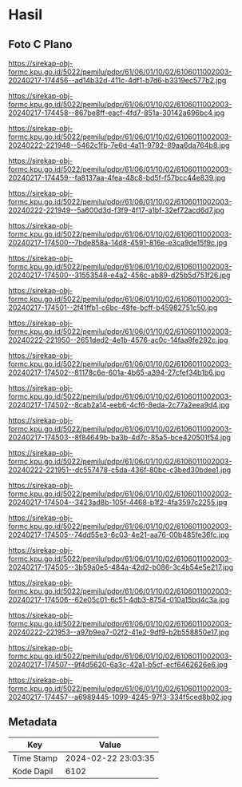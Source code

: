 # Hasil

## Foto C Plano

https://sirekap-obj-formc.kpu.go.id/5022/pemilu/pdpr/61/06/01/10/02/6106011002003-20240217-174456--ad14b32d-411c-4df1-b7d6-b3319ec577b2.jpg

https://sirekap-obj-formc.kpu.go.id/5022/pemilu/pdpr/61/06/01/10/02/6106011002003-20240217-174458--867be8ff-eacf-4fd7-851a-30142a696bc4.jpg

https://sirekap-obj-formc.kpu.go.id/5022/pemilu/pdpr/61/06/01/10/02/6106011002003-20240222-221948--5462c1fb-7e6d-4a11-9792-89aa6da764b8.jpg

https://sirekap-obj-formc.kpu.go.id/5022/pemilu/pdpr/61/06/01/10/02/6106011002003-20240217-174459--fa8137aa-4fea-48c8-bd5f-f57bcc44e839.jpg

https://sirekap-obj-formc.kpu.go.id/5022/pemilu/pdpr/61/06/01/10/02/6106011002003-20240222-221949--5a600d3d-f3f9-4f17-a1bf-32ef72acd6d7.jpg

https://sirekap-obj-formc.kpu.go.id/5022/pemilu/pdpr/61/06/01/10/02/6106011002003-20240217-174500--7bde858a-14d8-4591-816e-e3ca9de15f9c.jpg

https://sirekap-obj-formc.kpu.go.id/5022/pemilu/pdpr/61/06/01/10/02/6106011002003-20240217-174500--31553548-e4a2-456c-ab89-d25b5d751f26.jpg

https://sirekap-obj-formc.kpu.go.id/5022/pemilu/pdpr/61/06/01/10/02/6106011002003-20240217-174501--2f41ffb1-c6bc-48fe-bcff-b45982751c50.jpg

https://sirekap-obj-formc.kpu.go.id/5022/pemilu/pdpr/61/06/01/10/02/6106011002003-20240222-221950--2651ded2-4e1b-4576-ac0c-14faa9fe292c.jpg

https://sirekap-obj-formc.kpu.go.id/5022/pemilu/pdpr/61/06/01/10/02/6106011002003-20240217-174502--81178c6e-601a-4b65-a394-27cfef34b1b6.jpg

https://sirekap-obj-formc.kpu.go.id/5022/pemilu/pdpr/61/06/01/10/02/6106011002003-20240217-174502--8cab2a14-eeb6-4cf6-8eda-2c77a2eea9d4.jpg

https://sirekap-obj-formc.kpu.go.id/5022/pemilu/pdpr/61/06/01/10/02/6106011002003-20240217-174503--8f84649b-ba3b-4d7c-85a5-bce420501f54.jpg

https://sirekap-obj-formc.kpu.go.id/5022/pemilu/pdpr/61/06/01/10/02/6106011002003-20240222-221951--dc557478-c5da-436f-80bc-c3bed30bdee1.jpg

https://sirekap-obj-formc.kpu.go.id/5022/pemilu/pdpr/61/06/01/10/02/6106011002003-20240217-174504--3423ad8b-105f-4468-b1f2-4fa3597c2255.jpg

https://sirekap-obj-formc.kpu.go.id/5022/pemilu/pdpr/61/06/01/10/02/6106011002003-20240217-174505--74dd55e3-6c03-4e21-aa76-00b485fe36fc.jpg

https://sirekap-obj-formc.kpu.go.id/5022/pemilu/pdpr/61/06/01/10/02/6106011002003-20240217-174505--3b59a0e5-484a-42d2-b086-3c4b54e5e217.jpg

https://sirekap-obj-formc.kpu.go.id/5022/pemilu/pdpr/61/06/01/10/02/6106011002003-20240217-174506--62e05c01-6c51-4db3-8754-010a15bd4c3a.jpg

https://sirekap-obj-formc.kpu.go.id/5022/pemilu/pdpr/61/06/01/10/02/6106011002003-20240222-221953--a97b9ea7-02f2-41e2-9df9-b2b558850e17.jpg

https://sirekap-obj-formc.kpu.go.id/5022/pemilu/pdpr/61/06/01/10/02/6106011002003-20240217-174507--9f4d5620-6a3c-42a1-b5cf-ecf6462626e6.jpg

https://sirekap-obj-formc.kpu.go.id/5022/pemilu/pdpr/61/06/01/10/02/6106011002003-20240217-174457--a6989445-1099-4245-97f3-334f5ced8b02.jpg


## Metadata

| Key        | Value               |
| ---------- | ------------------- |
| Time Stamp | 2024-02-22 23:03:35 |
| Kode Dapil | 6102                |



